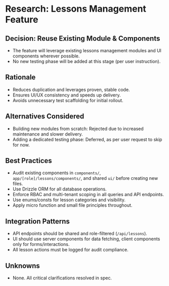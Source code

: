 # Research: Lessons Management Feature

## Decision: Reuse Existing Module & Components
- The feature will leverage existing lessons management modules and UI components wherever possible.
- No new testing phase will be added at this stage (per user instruction).

## Rationale
- Reduces duplication and leverages proven, stable code.
- Ensures UI/UX consistency and speeds up delivery.
- Avoids unnecessary test scaffolding for initial rollout.

## Alternatives Considered
- Building new modules from scratch: Rejected due to increased maintenance and slower delivery.
- Adding a dedicated testing phase: Deferred, as per user request to skip for now.

## Best Practices
- Audit existing components in `components/`, `app/[role]/lessons/components/`, and shared `ui/` before creating new files.
- Use Drizzle ORM for all database operations.
- Enforce RBAC and multi-tenant scoping in all queries and API endpoints.
- Use enums/consts for lesson categories and visibility.
- Apply micro function and small file principles throughout.

## Integration Patterns
- API endpoints should be shared and role-filtered (`/api/lessons`).
- UI should use server components for data fetching, client components only for forms/interactions.
- All lesson actions must be logged for audit compliance.

## Unknowns
- None. All critical clarifications resolved in spec.

